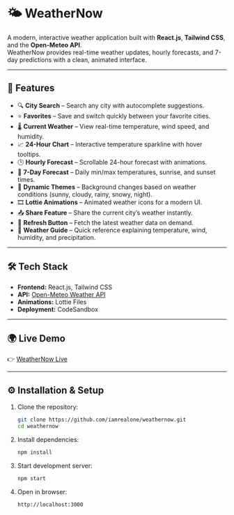 # 🌤 WeatherNow

A modern, interactive weather application built with **React.js**, **Tailwind CSS**, and the **Open-Meteo API**.  
WeatherNow provides real-time weather updates, hourly forecasts, and 7-day predictions with a clean, animated interface.

---

## 🚀 Features
- 🔍 **City Search** – Search any city with autocomplete suggestions.  
- ⭐ **Favorites** – Save and switch quickly between your favorite cities.  
- 🌡 **Current Weather** – View real-time temperature, wind speed, and humidity.  
- 📈 **24-Hour Chart** – Interactive temperature sparkline with hover tooltips.  
- 🕒 **Hourly Forecast** – Scrollable 24-hour forecast with animations.  
- 📅 **7-Day Forecast** – Daily min/max temperatures, sunrise, and sunset times.  
- 🎨 **Dynamic Themes** – Background changes based on weather conditions (sunny, cloudy, rainy, snowy, night).  
- 🎞 **Lottie Animations** – Animated weather icons for a modern UI.  
- 📤 **Share Feature** – Share the current city’s weather instantly.  
- 🔄 **Refresh Button** – Fetch the latest weather data on demand.  
- 📘 **Weather Guide** – Quick reference explaining temperature, wind, humidity, and precipitation.

---

## 🛠️ Tech Stack
- **Frontend:** React.js, Tailwind CSS  
- **API:** [Open-Meteo Weather API](https://open-meteo.com/)  
- **Animations:** Lottie Files  
- **Deployment:** CodeSandbox  

---

## 🌍 Live Demo
👉 [WeatherNow Live](https://jpc95l-3000.csb.app/)

---

## ⚙️ Installation & Setup

1. Clone the repository:
   ```bash
   git clone https://github.com/iamrealone/weathernow.git
   cd weathernow
   ```
2. Install dependencies:
   ```bash
   npm install
   ```
3. Start development server:
   ```bash
   npm start
   ```
4. Open in browser:
   ```bash
   http://localhost:3000
   ```
